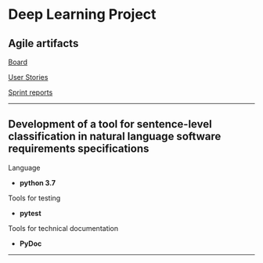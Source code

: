 # Deep Learning Project

## Agile artifacts

[Board](https://github.com/StepanU/deep_learning_project/projects/1)

[User Stories](https://github.com/StepanU/deep_learning_project/issues)

[Sprint reports](https://drive.google.com/drive/folders/1uWPXtNLrJg45RR8LKI2ix-UPr1Nb8qWO?usp=sharing)

***

## Development of a tool for sentence-level classification in natural language software requirements specifications

Language 
* **python 3.7**

Tools for testing
* **pytest**
 
Tools for technical documentation
* **PyDoc**

***
